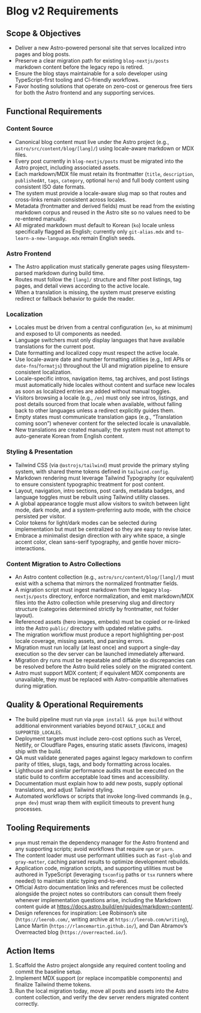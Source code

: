 # Blog v2 Requirements

## Scope & Objectives

- Deliver a new Astro-powered personal site that serves localized intro pages and blog posts.
- Preserve a clear migration path for existing `blog-nextjs/posts` markdown content before the legacy repo is retired.
- Ensure the blog stays maintainable for a solo developer using TypeScript-first tooling and CI-friendly workflows.
- Favor hosting solutions that operate on zero-cost or generous free tiers for both the Astro frontend and any supporting services.

## Functional Requirements

### Content Source

- Canonical blog content must live under the Astro project (e.g., `astro/src/content/blog/[lang]/`) using locale-aware markdown or MDX files.
- Every post currently in `blog-nextjs/posts` must be migrated into the Astro project, including associated assets.
- Each markdown/MDX file must retain its frontmatter (`title`, `description`, `publishedAt`, `tags`, `category`, optional `hero`) and full body content using consistent ISO date formats.
- The system must provide a locale-aware slug map so that routes and cross-links remain consistent across locales.
- Metadata (frontmatter and derived fields) must be read from the existing markdown corpus and reused in the Astro site so no values need to be re-entered manually.
- All migrated markdown must default to Korean (`ko`) locale unless specifically flagged as English; currently only `git-alias.mdx` and `to-learn-a-new-language.mdx` remain English seeds.

### Astro Frontend

- The Astro application must statically generate pages using filesystem-parsed markdown during build time.
- Routes must follow the `[lang]/` structure and filter post listings, tag pages, and detail views according to the active locale.
- When a translation is missing, the system must preserve existing redirect or fallback behavior to guide the reader.

### Localization

- Locales must be driven from a central configuration (`en`, `ko` at minimum) and exposed to UI components as needed.
- Language switchers must only display languages that have available translations for the current post.
- Date formatting and localized copy must respect the active locale.
- Use locale-aware date and number formatting utilities (e.g., Intl APIs or `date-fns`/`formatjs`) throughout the UI and migration pipeline to ensure consistent localization.
- Locale-specific intros, navigation items, tag archives, and post listings must automatically hide locales without content and surface new locales as soon as localized entries are added without manual toggles.
- Visitors browsing a locale (e.g., `/en`) must only see intros, listings, and post details sourced from that locale when available, without falling back to other languages unless a redirect explicitly guides them.
- Empty states must communicate translation gaps (e.g., “Translation coming soon”) whenever content for the selected locale is unavailable.
- New translations are created manually; the system must not attempt to auto-generate Korean from English content.

### Styling & Presentation

- Tailwind CSS (via `@astrojs/tailwind`) must provide the primary styling system, with shared theme tokens defined in `tailwind.config`.
- Markdown rendering must leverage Tailwind Typography (or equivalent) to ensure consistent typographic treatment for post content.
- Layout, navigation, intro sections, post cards, metadata badges, and language toggles must be rebuilt using Tailwind utility classes.
- A global appearance toggle must allow visitors to switch between light mode, dark mode, and a system-preferring auto mode, with the choice persisted per visitor.
- Color tokens for light/dark modes can be selected during implementation but must be centralized so they are easy to revise later.
- Embrace a minimalist design direction with airy white space, a single accent color, clean sans-serif typography, and gentle hover micro-interactions.

### Content Migration to Astro Collections

- An Astro content collection (e.g., `astro/src/content/blog/[lang]/`) must exist with a schema that mirrors the normalized frontmatter fields.
- A migration script must ingest markdown from the legacy `blog-nextjs/posts` directory, enforce normalization, and emit markdown/MDX files into the Astro collection while preserving slug and directory structure (categories determined strictly by frontmatter, not folder layout).
- Referenced assets (hero images, embeds) must be copied or re-linked into the Astro `public/` directory with updated relative paths.
- The migration workflow must produce a report highlighting per-post locale coverage, missing assets, and parsing errors.
- Migration must run locally (at least once) and support a single-day execution so the dev server can be launched immediately afterward.
- Migration dry runs must be repeatable and diffable so discrepancies can be resolved before the Astro build relies solely on the migrated content.
- Astro must support MDX content; if equivalent MDX components are unavailable, they must be replaced with Astro-compatible alternatives during migration.

## Quality & Operational Requirements

- The build pipeline must run via `pnpm install && pnpm build` without additional environment variables beyond `DEFAULT_LOCALE` and `SUPPORTED_LOCALES`.
- Deployment targets must include zero-cost options such as Vercel, Netlify, or Cloudflare Pages, ensuring static assets (favicons, images) ship with the build.
- QA must validate generated pages against legacy markdown to confirm parity of titles, slugs, tags, and body formatting across locales.
- Lighthouse and similar performance audits must be executed on the static build to confirm acceptable load times and accessibility.
- Documentation must explain how to add new posts, supply optional translations, and adjust Tailwind styling.
- Automated workflows or scripts that invoke long-lived commands (e.g., `pnpm dev`) must wrap them with explicit timeouts to prevent hung processes.

## Tooling Requirements

- `pnpm` must remain the dependency manager for the Astro frontend and any supporting scripts; avoid workflows that require `npm` or `yarn`.
- The content loader must use performant utilities such as `fast-glob` and `gray-matter`, caching parsed results to optimize development rebuilds.
- Application code, migration scripts, and supporting utilities must be authored in TypeScript (leveraging `tsconfig` paths or `tsx` runners where needed) to maintain static typing end-to-end.
- Official Astro documentation links and references must be collected alongside the project notes so contributors can consult them freely whenever implementation questions arise, including the Markdown content guide at https://docs.astro.build/en/guides/markdown-content/.
- Design references for inspiration: Lee Robinson’s site (`https://leerob.com/`, writing archive at `https://leerob.com/writing`), Lance Martin (`https://rlancemartin.github.io/`), and Dan Abramov’s Overreacted blog (`https://overreacted.io/`).

## Action Items

1. Scaffold the Astro project alongside any required content tooling and commit the baseline setup.
2. Implement MDX support (or replace incompatible components) and finalize Tailwind theme tokens.
3. Run the local migration today, move all posts and assets into the Astro content collection, and verify the dev server renders migrated content correctly.
